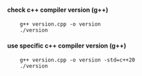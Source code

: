 #### check c++ compiler version (g++)
```shell
    g++ version.cpp -o version
    ./version
```

#### use specific c++ compiler version (g++)
```shell
    g++ version.cpp -o version -std=c++20
    ./version
```